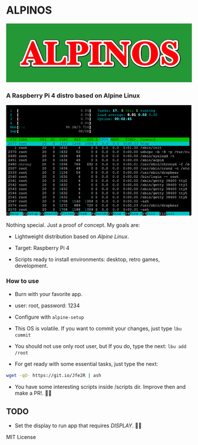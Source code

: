 # ALPINOS

![alpinOS](logo.png)

### A Raspberry Pi 4 distro based on Alpine Linux

![alpinOS](./screenshots/alpinOS_htop_v0.1.png)

Nothing special. Just a proof of concept. My goals are:

* Lightweight distribution based on *Alpine Linux*.

* Target: Raspberry Pi 4

* Scripts ready to install environments: desktop, retro games, development.

### How to use

* Burn with your favorite app.

* user: root, password: 1234

* Configure with ``` alpine-setup ```

* This OS is volatile. If you want to commit your changes, just type ``` lbu commit ```

* You should not use only root user, but If you do, type the next: ``` lbu add /root ```

* For get ready with some essential tasks, just type the next:

```bash
wget -qO- https://git.io/Jfe2R | ash
```

* You have some interesting scripts inside /scripts dir. Improve then and make a PR!. 💪🏻

## TODO

* Set the display to run app that requires *DISPLAY*. 🤷‍♂️

MIT License

